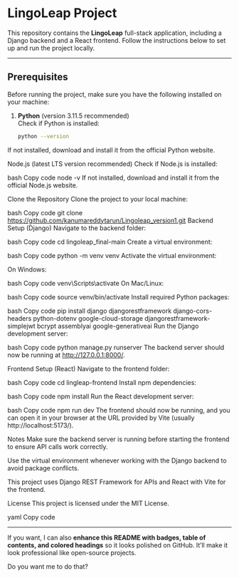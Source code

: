 # LingoLeap Project

This repository contains the **LingoLeap** full-stack application, including a Django backend and a React frontend. Follow the instructions below to set up and run the project locally.

---

## Prerequisites

Before running the project, make sure you have the following installed on your machine:

1. **Python** (version 3.11.5 recommended)  
   Check if Python is installed:

   ```bash
   python --version
If not installed, download and install it from the official Python website.

Node.js (latest LTS version recommended)
Check if Node.js is installed:

bash
Copy code
node -v
If not installed, download and install it from the official Node.js website.

Clone the Repository
Clone the project to your local machine:

bash
Copy code
git clone https://github.com/kanumareddytarun/Lingoleap_version1.git
Backend Setup (Django)
Navigate to the backend folder:

bash
Copy code
cd lingoleap_final-main
Create a virtual environment:

bash
Copy code
python -m venv venv
Activate the virtual environment:

On Windows:

bash
Copy code
venv\Scripts\activate
On Mac/Linux:

bash
Copy code
source venv/bin/activate
Install required Python packages:

bash
Copy code
pip install django djangorestframework django-cors-headers python-dotenv google-cloud-storage djangorestframework-simplejwt bcrypt assemblyai google-generativeai
Run the Django development server:

bash
Copy code
python manage.py runserver
The backend server should now be running at http://127.0.0.1:8000/.

Frontend Setup (React)
Navigate to the frontend folder:

bash
Copy code
cd lingleap-frontend
Install npm dependencies:

bash
Copy code
npm install
Run the React development server:

bash
Copy code
npm run dev
The frontend should now be running, and you can open it in your browser at the URL provided by Vite (usually http://localhost:5173/).

Notes
Make sure the backend server is running before starting the frontend to ensure API calls work correctly.

Use the virtual environment whenever working with the Django backend to avoid package conflicts.

This project uses Django REST Framework for APIs and React with Vite for the frontend.

License
This project is licensed under the MIT License.

yaml
Copy code

---

If you want, I can also **enhance this README with badges, table of contents, and colored headings** so it looks polished on GitHub. It’ll make it look professional like open-source projects.  

Do you want me to do that?






